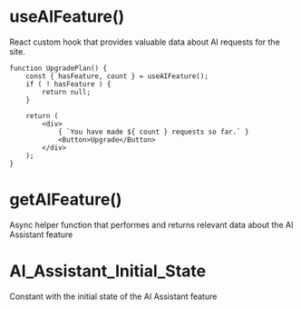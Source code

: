 # useAIFeature()

React custom hook that provides valuable data about AI requests for the site.

```es6
function UpgradePlan() {
	const { hasFeature, count } = useAIFeature();
	if ( ! hasFeature ) {
		return null;
	}

	return (
		<div>
			{ `You have made ${ count } requests so far.` }
			<Button>Upgrade</Button>
		</div>
	);
}
```

# getAIFeature()

Async helper function that performes and returns relevant data about the AI Assistant feature

# AI_Assistant_Initial_State

Constant with the initial state of the AI Assistant feature
